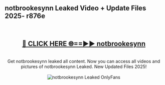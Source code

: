 <h2>notbrookesynn Leaked Video + Update Files 2025- r876e</h2>
<br>
<div align="center">
<h2><a href="https://libra.edu.pl?notbrookesynn" rel="nofollow">🔴 CLICK HERE 🌐==►► notbrookesynn</a></h2>
<br>
Get notbrookesynn leaked all content. Now you can access all videos and pictures of notbrookesynn Leaked. New Updated Files 2025!
<br>
<br>
<a href="https://libra.edu.pl?notbrookesynn" rel="nofollow" data-target="animated-image.originalLink"><img src="https://i.ibb.co.com/WyWwxjT/player-gif2.gif" alt="notbrookesynn Leaked OnlyFans" style="max-width: 100%; display: inline-block;" data-target="animated-image.originalImage"></a>
</div>
<br>